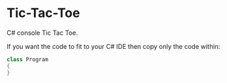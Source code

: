 # Tic-Tac-Toe
C# console Tic Tac Toe.

If you want the code to fit to your C# IDE then copy only the code within:
```cs
class Program
{
}
```
